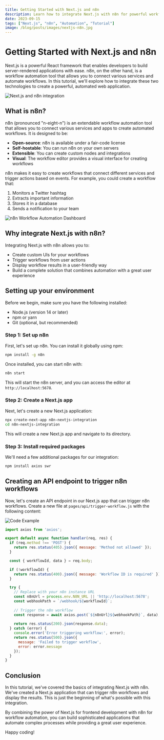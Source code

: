 ```yaml
---
title: Getting Started with Next.js and n8n
description: Learn how to integrate Next.js with n8n for powerful workflow automation
date: 2023-09-15
tags: ["Next.js", "n8n", "Automation", "Tutorial"]
image: /blog/posts/images/nextjs-n8n.jpg
---
```


# Getting Started with Next.js and n8n

Next.js is a powerful React framework that enables developers to build server-rendered applications with ease. n8n, on the other hand, is a workflow automation tool that allows you to connect various services and automate workflows. In this tutorial, we'll explore how to integrate these two technologies to create a powerful, automated web application.

![Next.js and n8n integration](/blog/posts/images/nextjs-n8n.jpg)

## What is n8n?

n8n (pronounced "n-eight-n") is an extendable workflow automation tool that allows you to connect various services and apps to create automated workflows. It is designed to be:

- **Open-source**: n8n is available under a fair-code license
- **Self-hostable**: You can run n8n on your own servers
- **Extensible**: You can create custom nodes and integrations
- **Visual**: The workflow editor provides a visual interface for creating workflows

n8n makes it easy to create workflows that connect different services and trigger actions based on events. For example, you could create a workflow that:

1. Monitors a Twitter hashtag
2. Extracts important information
3. Stores it in a database
4. Sends a notification to your team

![n8n Workflow Automation Dashboard](/blog/posts/images/automation-dashboard.jpg)

## Why integrate Next.js with n8n?

Integrating Next.js with n8n allows you to:

- Create custom UIs for your workflows
- Trigger workflows from user actions
- Display workflow results in a user-friendly way
- Build a complete solution that combines automation with a great user experience

## Setting up your environment

Before we begin, make sure you have the following installed:

- Node.js (version 14 or later)
- npm or yarn
- Git (optional, but recommended)

### Step 1: Set up n8n

First, let's set up n8n. You can install it globally using npm:

```bash
npm install -g n8n
```

Once installed, you can start n8n with:

```bash
n8n start
```

This will start the n8n server, and you can access the editor at `http://localhost:5678`.

### Step 2: Create a Next.js app

Next, let's create a new Next.js application:

```bash
npx create-next-app n8n-nextjs-integration
cd n8n-nextjs-integration
```

This will create a new Next.js app and navigate to its directory.

### Step 3: Install required packages

We'll need a few additional packages for our integration:

```bash
npm install axios swr
```

## Creating an API endpoint to trigger n8n workflows

Now, let's create an API endpoint in our Next.js app that can trigger n8n workflows. Create a new file at `pages/api/trigger-workflow.js` with the following content:

![Code Example](/posts/images/code-example.jpg)

```javascript
import axios from 'axios';

export default async function handler(req, res) {
  if (req.method !== 'POST') {
    return res.status(405).json({ message: 'Method not allowed' });
  }

  const { workflowId, data } = req.body;

  if (!workflowId) {
    return res.status(400).json({ message: 'Workflow ID is required' });
  }

  try {
    // Replace with your n8n instance URL
    const n8nUrl = process.env.N8N_URL || 'http://localhost:5678';
    const webhookPath = `/webhook/${workflowId}`;
    
    // Trigger the n8n workflow
    const response = await axios.post(`${n8nUrl}${webhookPath}`, data);
    
    return res.status(200).json(response.data);
  } catch (error) {
    console.error('Error triggering workflow:', error);
    return res.status(500).json({ 
      message: 'Failed to trigger workflow',
      error: error.message 
    });
  }
}
```

## Conclusion

In this tutorial, we've covered the basics of integrating Next.js with n8n. We've created a Next.js application that can trigger n8n workflows and display the results. This is just the beginning of what's possible with this integration.

By combining the power of Next.js for frontend development with n8n for workflow automation, you can build sophisticated applications that automate complex processes while providing a great user experience.

Happy coding! 